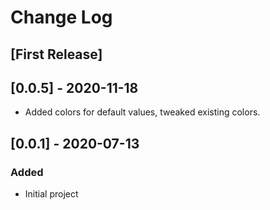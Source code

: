 # Change Log

## [First Release]

## [0.0.5] - 2020-11-18

- Added colors for default values, tweaked existing colors.

## [0.0.1] - 2020-07-13

### Added

- Initial project
